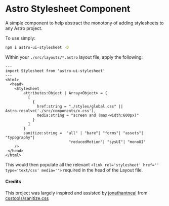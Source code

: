 # Astro Stylesheet Component

A simple component to help abstract the monotony of adding stylesheets to any Astro project.

To use simply:

```bash
npm i astro-ui-stylesheet -D
```

Within your `./src/layouts/*.astro` layout file, apply the following:

```astro
---
import Stylesheet from 'astro-ui-stylesheet'
---
<html>
  <head>
    <Stylesheet 
        attributes:Object | Array<Object> = {
          [
            {
              href:string = "./styles/global.css" || Astro.resolve('./src/components/x.css'), 
              media:string = "screen and (max-width:600px)"
            }
          ]
        }
        sanitize:string =  "all" | "bare"| "forms"| "assets"| "typography"|
                            "reducedMotion"| "sysUI"| "monoUI"
    />
 </head>
</html>
```

This would then populate all the relevant `<link rel='stylesheet' href='' type='text/css' media=''>` required in the head of the Layout file.

#### Credits

This project was largely inspired and assisted by [jonathantneal](https://github.com/jonathantneal) from [csstools/sanitize.css](https://github.com/csstools/sanitize.css)
